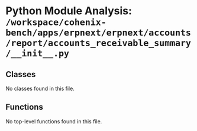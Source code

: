# Python Module Analysis: `/workspace/cohenix-bench/apps/erpnext/erpnext/accounts/report/accounts_receivable_summary/__init__.py`

## Classes

No classes found in this file.


## Functions

No top-level functions found in this file.
